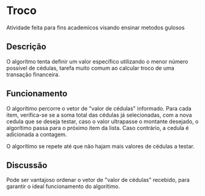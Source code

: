 # Troco
Atividade feita para fins academicos visando ensinar metodos gulosos

## Descrição
O algorítmo tenta definir um valor específico utilizando o menor número possível de cédulas, tarefa muito comum ao calcular troco de uma transação financeira.

## Funcionamento
O algorítimo percorre o vetor de "valor de cédulas" informado. Para cada item, verifica-se se a soma total das cédulas já selecionadas, com a nova cedula que se deseja testar, caso o valor ultrapasse o montante desejado, o algorítimo passa para o próximo item da lista. Caso contrário, a cedula é adicionada a contagem. 

O algorítimo se repete até que não hajam mais valores de cédulas a testar.

## Discussão
Pode ser vantajoso ordenar o vetor de "valor de cédulas" recebido, para garantir o ideal funcionamento do algorítimo.
